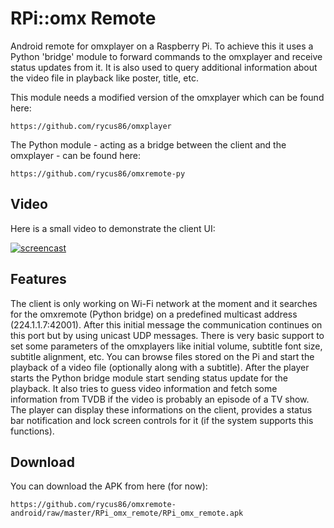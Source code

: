 RPi::omx Remote
===============

Android remote for omxplayer on a Raspberry Pi. To achieve this it uses 
a Python 'bridge' module to forward commands to the omxplayer and receive
status updates from it. It is also used to query additional information
about the video file in playback like poster, title, etc.

This module needs a modified version of the omxplayer which can be found here:

    https://github.com/rycus86/omxplayer

The Python module - acting as a bridge between the client and the omxplayer -
can be found here:

    https://github.com/rycus86/omxremote-py

Video
-----

Here is a small video to demonstrate the client UI:

[![screencast](https://i.ytimg.com/vi/wfhlWqQlv28/3.jpg?1385905603632)](http://www.youtube.com/watch?v=wfhlWqQlv28)

Features
--------

The client is only working on Wi-Fi network at the moment and it searches for
the omxremote (Python bridge) on a predefined multicast address 
(224.1.1.7:42001). After this initial message the communication continues on
this port but by using unicast UDP messages.
There is very basic support to set some parameters of the omxplayers like 
initial volume, subtitle font size, subtitle alignment, etc.
You can browse files stored on the Pi and start the playback of a video file 
(optionally along with a subtitle). After the player starts the Python bridge
module start sending status update for the playback. It also tries to guess 
video information and fetch some information from TVDB if the video is probably
an episode of a TV show. The player can display these informations on the client,
provides a status bar notification and lock screen controls for it (if the system
supports this functions).

Download
--------

You can download the APK from here (for now):

    https://github.com/rycus86/omxremote-android/raw/master/RPi_omx_remote/RPi_omx_remote.apk
